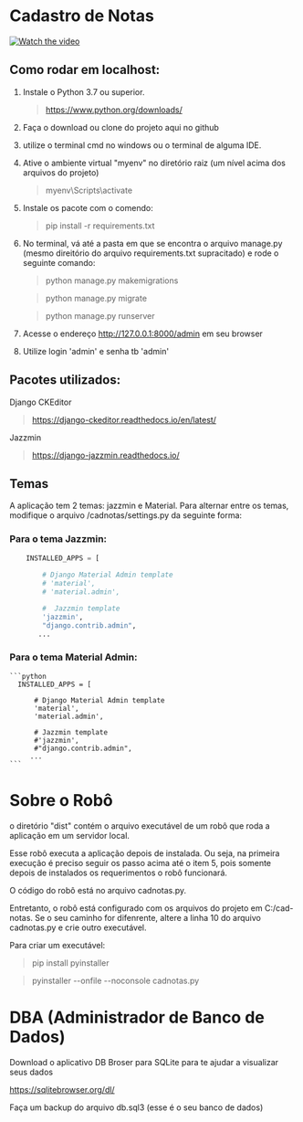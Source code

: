 # Cadastro de Notas

[![Watch the video](https://img.youtube.com/vi/x1gyLl1QdM4/0.jpg)](https://youtu.be/x1gyLl1QdM4)

## Como rodar em localhost:

1. Instale o Python 3.7 ou superior. 

   > https://www.python.org/downloads/

2. Faça o download ou clone do projeto aqui no github

3. utilize o terminal cmd no windows ou o terminal de alguma IDE.

4. Ative o ambiente virtual "myenv" no diretório raiz (um nível acima dos arquivos do projeto)
         
      > myenv\Scripts\activate
      
5. Instale os pacote com o comendo:

      > pip install -r requirements.txt

5. No terminal, vá até a pasta em que se encontra o arquivo manage.py (mesmo direitório do arquivo requirements.txt supracitado) e rode o seguinte comando:
   
      > python manage.py makemigrations
      
      > python manage.py migrate
      
      > python manage.py runserver
   
   
7. Acesse o endereço http://127.0.0.1:8000/admin em seu browser

8. Utilize login 'admin' e senha tb 'admin'


 ## Pacotes utilizados:
 
 Django CKEditor
   > https://django-ckeditor.readthedocs.io/en/latest/
 
 Jazzmin
   >https://django-jazzmin.readthedocs.io/
 
  ## Temas
  
  A aplicação tem 2 temas: jazzmin e Material. Para alternar entre os temas, modifique o arquivo /cadnotas/settings.py da seguinte forma:
  
  ### Para o tema Jazzmin:
  
  ```python
      INSTALLED_APPS = [
      
          # Django Material Admin template
          # 'material',
          # 'material.admin',

          #  Jazzmin template
          'jazzmin',
          "django.contrib.admin",
         ...
 ```  
  
  ### Para o tema Material Admin:
    
    ```python
      INSTALLED_APPS = [
      
          # Django Material Admin template
          'material',
          'material.admin',

          # Jazzmin template
          #'jazzmin',
          #"django.contrib.admin",
         ...
    ```
  
  
# Sobre o Robô

o diretório "dist" contém o arquivo executável de um robô que roda a aplicação em um servidor local. 

Esse robô executa a aplicação depois de instalada. Ou seja, na primeira execução é preciso seguir os passo acima até o item 5, pois somente depois de instalados os requerimentos o robô funcionará. 

O código do robô está no arquivo cadnotas.py.
 
Entretanto, o robô está configurado com os arquivos do projeto em C:/cad-notas. Se o seu caminho for difenrente, altere a linha 10 do arquivo cadnotas.py e crie outro executável. 

Para criar um executável:
   > pip install pyinstaller
   
   > pyinstaller --onfile --noconsole cadnotas.py
   
   
 # DBA (Administrador de Banco de Dados)
 
 Download o aplicativo DB Broser para SQLite para te ajudar a visualizar seus dados
 
 https://sqlitebrowser.org/dl/
 
 Faça um backup do arquivo db.sql3 (esse é o seu banco de dados)

